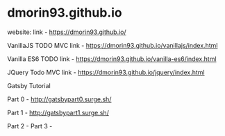 dmorin93.github.io
========================

website: link - https://dmorin93.github.io/

VanillaJS TODO MVC link - https://dmorin93.github.io/vanillajs/index.html

Vanilla ES6 TODO link - https://dmorin93.github.io/vanilla-es6/index.html

JQuery Todo MVC link - https://dmorin93.github.io/jquery/index.html

Gatsby Tutorial

Part 0 - http://gatsbypart0.surge.sh/

Part 1 - http://gatsbypart1.surge.sh/

Part 2 -
Part 3 -
